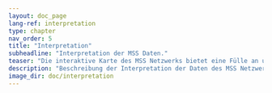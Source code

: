 ```yaml
---
layout: doc_page
lang-ref: interpretation
type: chapter
nav_order: 5
title: "Interpretation"
subheadline: "Interpretation der MSS Daten."
teaser: "Die interaktive Karte des MSS Netzwerks bietet eine Fülle an unterschiedlichen Informationen und Visualisierungen. In diesem Abschnitt werden anhand von Beispielen dargestellt, wie diese Information für eine Interpretation der seismischen Ereignisse verwendet werden kann."
description: "Beschreibung der Interpretation der Daten des MSS Netzwerks."
image_dir: doc/interpretation
---
```


